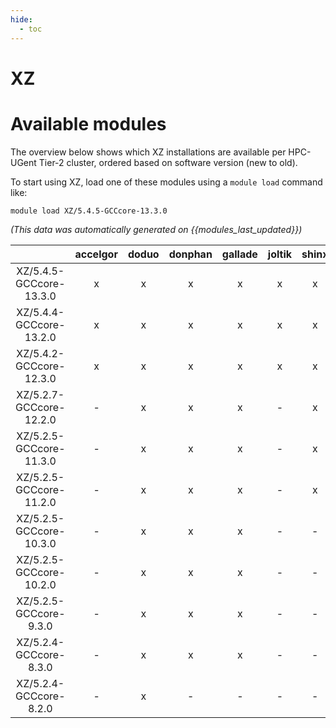 ```yaml
---
hide:
  - toc
---
```


XZ
==

# Available modules


The overview below shows which XZ installations are available per HPC-UGent Tier-2 cluster, ordered based on software version (new to old).

To start using XZ, load one of these modules using a `module load` command like:

```shell
module load XZ/5.4.5-GCCcore-13.3.0
```

*(This data was automatically generated on {{modules_last_updated}})*  

| |accelgor|doduo|donphan|gallade|joltik|shinx|
| :---: | :---: | :---: | :---: | :---: | :---: | :---: |
|XZ/5.4.5-GCCcore-13.3.0|x|x|x|x|x|x|
|XZ/5.4.4-GCCcore-13.2.0|x|x|x|x|x|x|
|XZ/5.4.2-GCCcore-12.3.0|x|x|x|x|x|x|
|XZ/5.2.7-GCCcore-12.2.0|-|x|x|x|-|x|
|XZ/5.2.5-GCCcore-11.3.0|-|x|x|x|-|x|
|XZ/5.2.5-GCCcore-11.2.0|-|x|x|x|-|x|
|XZ/5.2.5-GCCcore-10.3.0|-|x|x|x|-|-|
|XZ/5.2.5-GCCcore-10.2.0|-|x|x|x|-|-|
|XZ/5.2.5-GCCcore-9.3.0|-|x|x|x|-|-|
|XZ/5.2.4-GCCcore-8.3.0|-|x|x|x|-|-|
|XZ/5.2.4-GCCcore-8.2.0|-|x|-|-|-|-|
